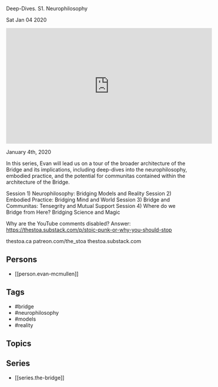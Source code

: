 

 Deep-Dives. S1. Neurophilosophy

Sat Jan 04 2020

<iframe width="560" height="315" src="https://www.youtube.com/embed/TqWoDBNH0WE" title="The Bridge: Deep-Dives. S1. Neurophilosophy: Bridging Models and Reality w/ Evan McMullen" frameborder="0" allow="accelerometer; autoplay; clipboard-write; encrypted-media; gyroscope; picture-in-picture" allowfullscreen ></iframe>

January 4th, 2020

In this series, Evan will lead us on a tour of the broader architecture of the Bridge and its implications, including deep-dives into the neurophilosophy, embodied practice, and the potential for communitas contained within the architecture of the Bridge.

Session 1)
Neurophilosophy: Bridging Models and Reality
Session 2)
Embodied Practice: Bridging Mind and World
Session 3)
Bridge and Communitas: Tensegrity and Mutual Support
Session 4)
Where do we Bridge from Here? Bridging Science and Magic

Why are the YouTube comments disabled? Answer: https://thestoa.substack.com/p/stoic-punk-or-why-you-should-stop

thestoa.ca
patreon.com/the_stoa
thestoa.substack.com

## Persons

- [[person.evan-mcmullen]]

## Tags

- #bridge
- #neurophilosophy
- #models
- #reality

## Topics



## Series

- [[series.the-bridge]]

